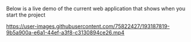 
Below is a live demo of the current web application that shows when you start the project



https://user-images.githubusercontent.com/75822427/193187819-9b5a900a-e6a1-44ef-a3f8-c3130894ce26.mp4

